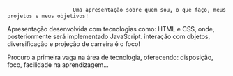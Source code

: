                          Uma apresentação sobre quem sou, o que faço, meus projetos e meus objetivos!
  

Apresentação desenvolvida com tecnologias como: HTML e CSS, onde, posteriormente será implementado JavaScript. interação com objetos, diversificação e projeção de carreira é o foco!

Procuro a primeira vaga na área de tecnologia, oferecendo: disposição, foco, facilidade na aprendizagem...


